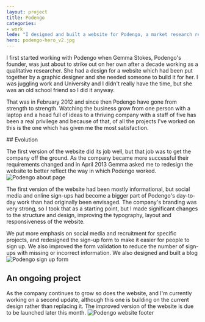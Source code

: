 ```yaml
---
layout: project
title: Podengo
categories:
- work
lede: "I designed and built a website for Podengo, a market research recruitment company who connect consumers directly to customers for qualitative research projects."
hero: podengo-hero_v2.jpg
---
```


I first started working with Podengo when Gemma Stokes, Podengo's founder, was just about to strike out on her own after a decade working as a qualitative researcher. She had a design for a website which had been put together by a graphic designer and she needed someone to build it for her. I was juggling work and University and I didn't really have the time, but she was an old school friend so I did it anyway.

That was in February 2012 and since then Podengo have gone from strength to strength. Watching the business grow from one person with a laptop and a head full of ideas to a thriving company with a staff of five has been a real privilege and because of that, of all the projects I've worked on this is the one which has given me the most satisfaction.

## Evolution

The first version of the website did its job well, but that job was to get the company off the ground. As the company became more successful their requirements changed and in April 2013 Gemma asked me to redesign the website to better reflect the way in which Podengo worked.
![Podengo about page](http://cdn.jea.tt/img/work/podengo-about_v2.jpg)

The first version of the website had been mostly informational, but social media and online sign-ups had become a bigger part of Podengo's day-to-day work than had originally been envisaged. The company's branding was very strong, so I took that as a starting point, but I made significant changes to the structure and design, improving the typography, layout and responsiveness of the website.

We put more emphasis on social media and recruitment for specific projects, and redesigned the sign-up form to make it easier for people to sign up. We also improved the form validation to reduce the number of sign-ups with missing or incorrect information. We also designed and built a blog
![Podengo sign up form](http://cdn.jea.tt/img/work/podengo-form-detail_v2.jpg)

## An ongoing project

As the company continues to grow so does the website, and I'm currently working on a second update, although this one is building on the current design rather than replacing it. The improved version of the website is due to be launched later this month.
![Podengo website footer](http://cdn.jea.tt/img/work/podengo-footer-detail.jpg)
